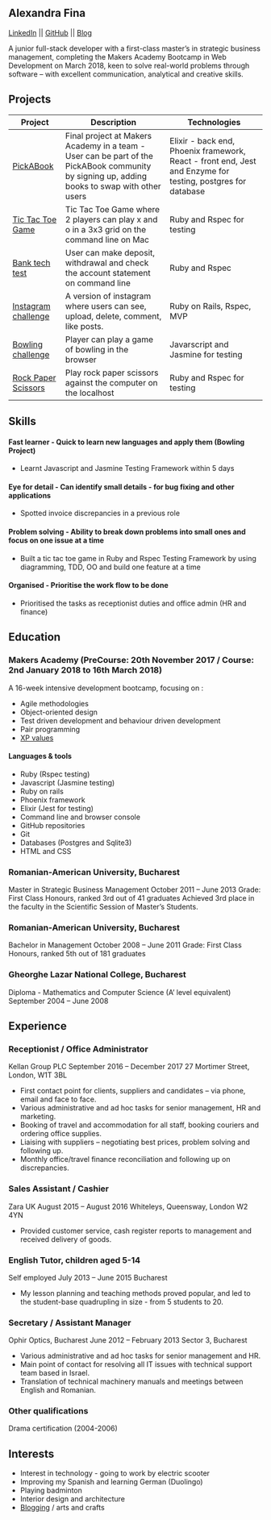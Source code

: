 ## Alexandra Fina

[LinkedIn](https://uk.linkedin.com/in/alexandra-fina-0418aab2) || [GitHub](https://github.com/AlexandraGF) || [Blog](https://littleablog.com)

 A junior full-stack developer with a first-class master’s in strategic business management, completing the Makers Academy Bootcamp in Web Development on March 2018, keen to solve real-world problems through software – with excellent communication, analytical and creative skills.
 
 ## Projects
 
| Project   | Description | Technologies |
|---        |---          |---           |
|[PickABook](https://github.com/AlexandraGF/pick_a_book_v2)| Final project at Makers Academy in a team - User can be part of the PickABook community by signing up, adding books to swap with other users | Elixir - back end, Phoenix framework, React - front end, Jest and Enzyme for testing, postgres for database|
|[Tic Tac Toe Game](https://github.com/AlexandraGF/tic_tac_toe_tech_test)| Tic Tac Toe Game where 2 players can play x and o in a 3x3 grid on the command line on Mac| Ruby and Rspec for testing|
|[Bank tech test](https://github.com/AlexandraGF/bank_tech_test)| User can make deposit, withdrawal and check the account statement on command line|Ruby and Rspec|
|[Instagram challenge](https://github.com/AlexandraGF/instagram-challenge)|A version of instagram where users can see, upload, delete, comment, like posts.| Ruby on Rails, Rspec, MVP|
|[Bowling challenge](https://github.com/AlexandraGF/bowling-challenge)| Player can play a game of bowling in the browser|Javarscript and Jasmine for testing|
|[Rock Paper Scissors](https://github.com/AlexandraGF/rps-challenge)|Play rock paper scissors against the computer on the localhost|Ruby and Rspec for testing|

## Skills

#### Fast learner - Quick to learn new languages and apply them (Bowling Project)
- Learnt Javascript and Jasmine Testing Framework within 5 days

#### Eye for detail - Can identify small details - for bug fixing and other applications
- Spotted invoice discrepancies in a previous role

#### Problem solving - Ability to break down problems into small ones and focus on one issue at a time
- Built a tic tac toe game in Ruby and Rspec Testing Framework by using diagramming, TDD, OO and build one feature at a time

#### Organised - Prioritise the work flow to be done
- Prioritised the tasks as receptionist duties and office admin (HR and finance)


## Education
### Makers Academy (PreCourse: 20th November 2017 / Course: 2nd January 2018 to 16th March 2018)

A 16-week intensive development bootcamp, focusing on :
- Agile methodologies
- Object-oriented design
- Test driven development and behaviour driven development
- Pair programming
- [XP values](http://www.extremeprogramming.org/values.html)

#### Languages & tools
- Ruby (Rspec testing)
- Javascript (Jasmine testing)
- Ruby on rails
- Phoenix framework 
- Elixir (Jest for testing)
- Command line and browser console
- GitHub repositories
- Git
- Databases (Postgres and Sqlite3)
- HTML and CSS

### Romanian-American University, Bucharest
Master in Strategic Business Management	October 2011 – June 2013
Grade: First Class Honours, ranked 3rd out of 41 graduates
Achieved 3rd place in the faculty in the Scientific Session of Master’s Students.

### Romanian-American University, Bucharest
Bachelor in Management	October 2008 – June 2011
Grade: First Class Honours, ranked 5th out of 181 graduates

### Gheorghe Lazar National College, Bucharest
Diploma - Mathematics and Computer Science (A’ level equivalent)	September 2004 – June 2008


## Experience

### Receptionist / Office Administrator
Kellan Group PLC	September 2016 – December 2017
27 Mortimer Street, London, W1T 3BL
- First contact point for clients, suppliers and candidates – via phone, email and face to face.
- Various administrative and ad hoc tasks for senior management, HR and marketing.
- Booking of travel and accommodation for all staff, booking couriers and ordering office supplies.
- Liaising with suppliers – negotiating best prices, problem solving and following up.
- Monthly office/travel finance reconciliation and following up on discrepancies.


### Sales Assistant / Cashier
Zara UK	August 2015 – August 2016
Whiteleys, Queensway, London W2 4YN
- Provided customer service, cash register reports to management and received delivery of goods.

### English Tutor, children aged 5-14
Self employed	July 2013 – June 2015
Bucharest
- My lesson planning and teaching methods proved popular, and led to the student-base quadrupling in size - from 5 students to 20.

### Secretary / Assistant Manager
Ophir Optics, Bucharest	June 2012 – February 2013
Sector 3, Bucharest
- Various administrative and ad hoc tasks for senior management and HR. 
- Main point of contact for resolving all IT issues with technical support team based in Israel.
- Translation of technical machinery manuals and meetings between English and Romanian. 


### Other qualifications
Drama certification (2004-2006)

## Interests
- Interest in technology - going to work by electric scooter
- Improving my Spanish and learning German (Duolingo)
- Playing badminton
- Interior design and architecture
- [Blogging](https://littleablog.com) / arts and crafts
